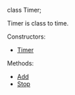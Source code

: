 class Timer;

Timer is class to time.

Constructors:
- [Timer](https://github.com/bastekmisiek02/Timer/blob/master/Documentation/Constructors.md)

Methods:
- [Add](https://github.com/bastekmisiek02/Timer/blob/master/Documentation/Add.md)
- [Stop](https://github.com/bastekmisiek02/Timer/blob/master/Documentation/Stop.md)